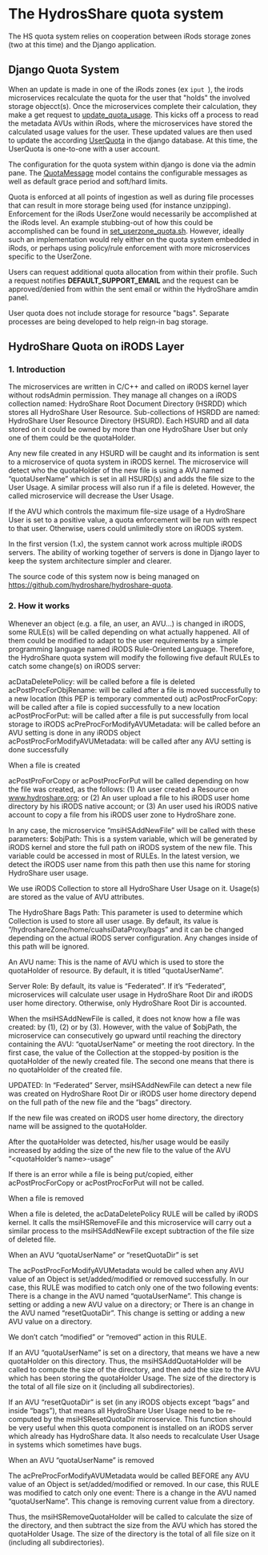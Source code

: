 # The HydrosShare quota system

The HS quota system relies on cooperation between iRods storage zones (two at this time) and the Django application.

## Django Quota System

When an update is made in one of the iRods zones (ex `iput `), the irods microservices recalculate the quota for the user that "holds" the involved storage objecct(s). Once the microservices complete their calculation, they make a get request to [update_quota_usage](hs_core/hydroshare/resource.py). This kicks off a process to read the metadata AVUs within iRods, where the microservices have stored the calculated usage values for the user. These updated values are then used to update the according [UserQuota](theme/models.py) in the django database. At this time, the UserQuota is one-to-one with a user account.

The configuration for the quota system within django is done via the admin pane. The [QuotaMessage](theme/models.py) model contains the configurable messages as well as default grace period and soft/hard limits.

Quota is enforced at all points of ingestion as well as during file processes that can result in more storage being used (for instance unzipping). Enforcement for the iRods UserZone would necessarily be accomplished at the iRods level. An example stubbing-out of how this could be accomplished can be found in [set_userzone_quota.sh](irods/set_userzone_quota.sh). However, ideally such an implementation would rely either on the quota system embedded in iRods, or perhaps using policy/rule enforcement with more microservices specific to the UserZone.

Users can request additional quota allocation from within their profile. Such a request notifies **DEFAULT_SUPPORT_EMAIL** and the request can be approved/denied from within the sent email or within the HydroShare amdin panel.

User quota does not include storage for resource "bags". Separate processes are being developed to help reign-in bag storage.


## HydroShare Quota on iRODS Layer

### 1. Introduction

The microservices are written in C/C++ and called on iRODS kernel layer without rodsAdmin permission. They manage all changes on a iRODS collection named: HydroShare Root Document Directory (HSRDD) which stores all HydroShare User Resource. Sub-collections of HSRDD are named: HydroShare User Resource Directory (HSURD). Each HSURD and all data stored on it could be owned by more than one HydroShare User but only one of them could be the quotaHolder.

Any new file created in any HSURD will be caught and its information is sent to a microservice of quota system in iRODS kernel. The microservice will detect who the quotaHolder of the new file is using a AVU named “quotaUserName” which is set in all HSURD(s) and adds the file size to the User Usage. A similar process will also run if a file is deleted. However, the called microservice will decrease the User Usage.

If the AVU which controls the maximum file-size usage of a HydroShare User is set to a positive value, a quota enforcement will be run with respect to that user. Otherwise, users could unlimitedly store on iRODS system.

In the first version (1.x), the system cannot work across multiple iRODS servers. The ability of working together of servers is done in Django layer to keep the system architecture simpler and clearer.

The source code of this system now is being managed on https://github.com/hydroshare/hydroshare-quota. 

### 2. How it works

Whenever an object (e.g. a file, an user, an AVU...) is changed in iRODS, some RULE(s) will be called depending on what actually happened. All of them could be modified to adapt to the user requirements by a simple programming language named iRODS Rule-Oriented Language. Therefore, the HydroShare quota system will modify the following five default RULEs to catch some change(s) on iRODS server:

acDataDeletePolicy: will be called before a file is deleted
acPostProcForObjRename: will be called after a file is moved successfully to a new location (this PEP is temporary commented out)
acPostProcForCopy: will be called after a file is copied successfully to a new location
acPostProcForPut: will be called after a file is put successfully from local storage to iRODS
acPreProcForModifyAVUMetadata: will be called before an AVU setting is done in any iRODS object
acPostProcForModifyAVUMetadata: will be called after any AVU setting is done successfully

When a file is created

acPostProForCopy or acPostProcForPut will be called depending on how the file was created, as the follows:
(1) An user created a Resource on www.hydroshare.org; or
(2) An user upload a file to his iRODS user home directory by his iRODS native account; or
(3) An user used his iRODS native account to copy a file from his iRODS user zone to HydroShare zone.

In any case, the microservice “msiHSAddNewFile” will be called with these parameters:
$objPath: This is a system variable, which will be generated by iRODS kernel and store the full path on iRODS system of the new file. This variable could be accessed in most of RULEs. In the latest version, we detect the iRODS user name from this path then use this name for storing HydroShare user usage.

We use iRODS Collection to store all HydroShare User Usage on it. Usage(s) are stored as the value of AVU attributes. 

The HydroShare Bags Path: This parameter is used to determine which Collection is used to store all user usage. By default, its value is “/hydroshareZone/home/cuahsiDataProxy/bags” and it can be changed depending on the actual iRODS server configuration. Any changes inside of this path will be ignored.

An AVU name: This is the name of AVU which is used to store the quotaHolder of resource. By default, it is titled “quotaUserName”.

Server Role: By default, its value is “Federated”. If it’s “Federated”, microservices will calculate user usage in HydroShare Root Dir and iRODS user home directory. Otherwise, only HydroShare Root Dir is accounted.

When the msiHSAddNewFile is called, it does not know how a file was created: by (1), (2) or by (3). However, with the value of $objPath, the microservice can consecutively go upward until reaching the directory containing the AVU: “quotaUserName” or meeting the root directory. In the first case, the value of the Collection at the stopped-by position is the quotaHolder of the newly created file. The second one means that there is no quotaHolder of the created file.

UPDATED: In “Federated” Server, msiHSAddNewFile can detect a new file was created on HydroShare Root Dir or iRODS user home directory depend on the full path of the new file and the “bags” directory.

If the new file was created on iRODS user home directory, the directory name will be assigned to the quotaHolder.

After the quotaHolder was detected, his/her usage would be easily increased by adding the size of the new file to the value of the AVU “<quotaHolder’s name>-usage”

If there is an error while a file is being put/copied, either acPostProcForCopy or acPostProcForPut will not be called.

When a file is removed

When a file is deleted, the acDataDeletePolicy RULE will be called by iRODS kernel. It calls the msiHSRemoveFile and this microservice will carry out a similar process to the msiHSAddNewFile except subtraction of the file size of deleted file.

When an AVU “quotaUserName” or “resetQuotaDir” is set

The acPostProcForModifyAVUMetadata would be called when any AVU value of an Object is set/added/modified or removed successfully. In our case, this RULE was modified to catch only one of the two following events: 
There is a change in the AVU named “quotaUserName”. This change is setting or adding a new AVU value on a directory; or
There is an change in the AVU named “resetQuotaDir”. This change is setting or adding a new AVU value on a directory.

We don’t catch “modified” or “removed” action in this RULE.

If an AVU “quotaUserName” is set on a directory, that means we have a new quotaHolder on this directory. Thus, the msiHSAddQuotaHolder will be called to compute the size of the directory, and then add the size to the AVU which has been storing the quotaHolder Usage. The size of the directory is the total of all file size on it (including all subdirectories).

If an AVU “resetQuotaDir” is set (in any iRODS objects except “bags” and inside “bags”), that means all HydroShare User Usage need to be re-computed by the msiHSResetQuotaDir microservice. This function should be very useful when this quota component is installed on an iRODS server which already has HydroShare data. It also needs to recalculate User Usage in systems which sometimes have bugs.

When an AVU “quotaUserName” is removed

The acPreProcForModifyAVUMetadata would be called BEFORE any AVU value of an Object is set/added/modified or removed. In our case, this RULE was modified to catch only one event: 
There is a change in the AVU named “quotaUserName”. This change is removing current value from a directory.

Thus, the msiHSRemoveQuotaHolder will be called to calculate the size of the directory, and then subtract the size from the AVU which has stored the quotaHolder Usage. The size of the directory is the total of all file size on it (including all subdirectories).
